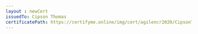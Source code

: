 ```yaml
--- 
layout : newCert 
issuedTo: Cipson Thomas 
certificatePath: https://certifyme.online/img/cert/agilencr2020/CipsonThomas_6eead.png
--- 
```

